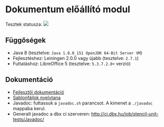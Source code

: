 # Dokumentum előállító modul

Tesztek statusza: <a href="http://ci.dbx.hu/job/stencil-unit-tests/lastCompletedBuild/testReport/"><img src="http://ci.dbx.hu/buildStatus/icon?job=stencil-unit-tests"/></a>

## Függőségek

- Java 8 (tesztelve: `Java 1.8.0_151 OpenJDK 64-Bit Server VM`)
- Fejlesztéshez: Leiningen 2.0.0 vagy újabb (tesztelve: `2.7.1`)
- Futtatáshoz: LibreOffice 5 (tesztelve: `5.3.7.2.0+` verzió)

## Dokumentáció

- [Fejlesztői dokumentáció](development.md)
- [Sablonfájlok nyelvtana](doc/Syntax.md)
- Javadoc: futtassuk a `javadoc.sh` parancsot. A kimenet a `./javadoc` mappaba kerul.
- Generalt javadoc a dbx ci szerveren: http://ci.dbx.hu/job/stencil-unit-tests/Javadoc/

